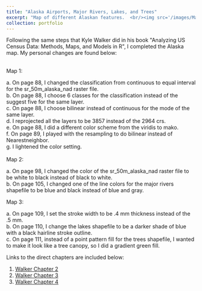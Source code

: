 ```yaml
---
title: "Alaska Airports, Major Rivers, Lakes, and Trees"
excerpt: "Map of different Alaskan features.  <br/><img src='/images/Map 3.jpeg'>"
collection: portfolio
---
```


Following the same steps that Kyle Walker did in his book "Analyzing US Census Data: Methods, Maps, and Models in R", I completed the Alaska map. My personal changes are found below:
<br> </br>

Map 1: 

  a. On page 88, I changed the classification from continuous to equal interval for the sr_50m_alaska_nad raster file. 
  <br>
  b. On page 88, I choose 6 classes for the classification instead of the suggest five for the same layer. 
  <br>
  c. On page 88, I choose bilinear instead of continuous for the mode of the same layer. 
  <br>
  d. I reprojected all the layers to be 3857 instead of the 2964 crs.  
  e. On page 88, I did a different color scheme from the viridis to mako.
  <br>
  f. On page 89, I played with the resampling to do bilinear instead of Nearestneighbor. 
  <br>
  g. I lightened the color setting. 
<br> </br>
Map 2:

  a. On page 98, I changed the color of the sr_50m_alaska_nad raster file to be white to black instead of black to white.
  <br>
  b. On page 105, I changed one of the line colors for the major rivers shapefile to be blue and black instead of blue and gray.  

Map 3: 

  a. On page 109, I set the stroke width to be .4 mm thickness instead of the .5 mm. 
  <br>
  b. On page 110, I change the lakes shapefile to be a darker shade of blue with a black hairline stroke outline.  
  c. On page 111, instead of a point pattern fill for the trees shapefile, I wanted to make it look like a tree canopy, so I did a gradient green fill. 

Links to the direct chapters are included below:

1. [Walker Chapter 2](https://walker-data.com/census-r/an-introduction-to-tidycensus.html)
2. [Walker Chapter 3](https://walker-data.com/census-r/wrangling-census-data-with-tidyverse-tools.html)
3. [Walker Chapter 4](https://walker-data.com/census-r/exploring-us-census-data-with-visualization.html)
